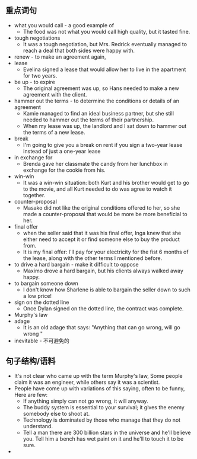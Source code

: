 ## 重点词句
- what you would call - a good example of
	- The food was not what you would call high quality, but it tasted fine.
- tough negotiations
	- It was a  tough negotiation, but Mrs. Redrick eventually managed to reach a deal that both sides were happy with.
- renew - to make an agreement again,
- lease
	- Evelina signed a lease that would allow her to live in the apartment for two years.
- be up - to expire
	- The original agreement was up, so Hans needed to make a new agreement with the client.
- hammer out the terms - to determine the conditions or details of an agreement
	- Kamie managed to find an ideal business partner, but she still needed to hammer out the terms of their partnership.
	- When my lease was up, the landlord and I sat down to hammer out the terms of a new lease.
- break
	- I'm going to give you a break on rent if you sign a two-year lease instead of just a one-year lease
- in exchange for
	- Brenda gave her classmate the candy from her lunchbox in exchange for the cookie from his.
- win-win
	- It was a win-win situation: both Kurt and his brother would get to go to the movie, and all Kurt needed to do was agree to watch it together.
- counter-proposal
	- Masako did not like the original conditions offered to her, so she made a counter-proposal that would be more be more beneficial to her.
- final offer
	- when the seller said that it was his final offer, lnga knew that she either need to accept it or find someone else to buy the product from.
	- It is my final offer: I'll pay for your electricity for the fist 6 months of the lease, along with the other terms I mentioned before.
- to drive a hard bargain - make it difficult to oppose
	- Maximo drove a hard bargain, but his clients always walked away happy.
- to bargain someone down
	- I don't know how Sharlene is able to bargain the seller down to such a low price!
- sign on the dotted line
	- Once Dylan signed on the dotted line, the contract was complete.
- Murphy's law
- adage
	- It is an old adage that says: "Anything that can go wrong, will go wrong \"
- inevitable - 不可避免的
## 句子结构/语料
- It's not clear who came up with the term Murphy's law, Some people claim it was an engineer, while others say it was a scientist.
- People have come up with variations of this saying, often to be funny, Here are few:
	- If anything simply can not go wrong, it will anyway.
	- The buddy  system is essential to your survival; it gives the enemy somebody else to shoot at.
	- Technology is dominated by those who manage that they do not understand.
	- Tell a man there are 300 billion stars in the universe and he'll believe you. Tell him a bench has wet paint on it and he'll to touch it to be sure.
- 